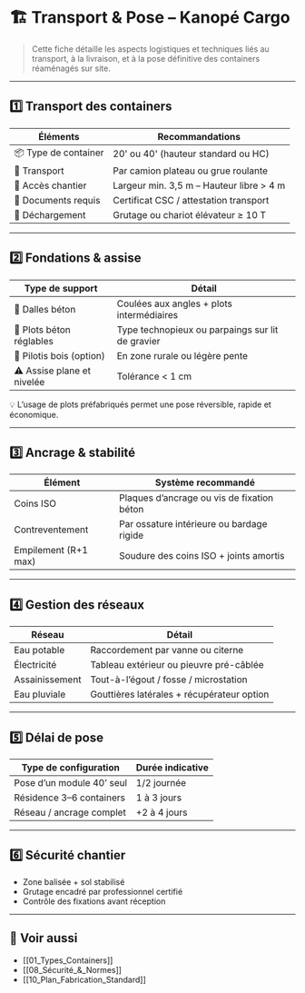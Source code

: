 # 🏗️ Transport & Pose – Kanopé Cargo

> Cette fiche détaille les aspects logistiques et techniques liés au transport, à la livraison, et à la pose définitive des containers réaménagés sur site.

---

## 1️⃣ Transport des containers

| Éléments               | Recommandations                       |
|-------------------------|----------------------------------------|
| 📦 Type de container     | 20' ou 40' (hauteur standard ou HC)   |
| 🚛 Transport             | Par camion plateau ou grue roulante   |
| 📍 Accès chantier        | Largeur min. 3,5 m – Hauteur libre > 4 m |
| 📄 Documents requis      | Certificat CSC / attestation transport |
| 🔧 Déchargement          | Grutage ou chariot élévateur ≥ 10 T   |

---

## 2️⃣ Fondations & assise

| Type de support           | Détail                               |
|----------------------------|----------------------------------------|
| 🔲 Dalles béton            | Coulées aux angles + plots intermédiaires |
| 🧱 Plots béton réglables   | Type technopieux ou parpaings sur lit de gravier |
| 🌱 Pilotis bois (option)   | En zone rurale ou légère pente        |
| ⚠️ Assise plane et nivelée| Tolérance < 1 cm                      |

💡 L’usage de plots préfabriqués permet une pose réversible, rapide et économique.

---

## 3️⃣ Ancrage & stabilité

| Élément                  | Système recommandé                        |
|---------------------------|--------------------------------------------|
| Coins ISO                | Plaques d’ancrage ou vis de fixation béton |
| Contreventement          | Par ossature intérieure ou bardage rigide  |
| Empilement (R+1 max)     | Soudure des coins ISO + joints amortis     |

---

## 4️⃣ Gestion des réseaux

| Réseau             | Détail                                     |
|---------------------|--------------------------------------------|
| Eau potable         | Raccordement par vanne ou citerne          |
| Électricité         | Tableau extérieur ou pieuvre pré-câblée    |
| Assainissement      | Tout-à-l’égout / fosse / microstation      |
| Eau pluviale        | Gouttières latérales + récupérateur option |

---

## 5️⃣ Délai de pose

| Type de configuration         | Durée indicative |
|-------------------------------|------------------|
| Pose d’un module 40’ seul     | 1/2 journée       |
| Résidence 3–6 containers      | 1 à 3 jours       |
| Réseau / ancrage complet      | +2 à 4 jours      |

---

## 6️⃣ Sécurité chantier

- Zone balisée + sol stabilisé
- Grutage encadré par professionnel certifié
- Contrôle des fixations avant réception

---

## 🔗 Voir aussi

- [[01_Types_Containers]]
- [[08_Sécurité_&_Normes]]
- [[10_Plan_Fabrication_Standard]]
